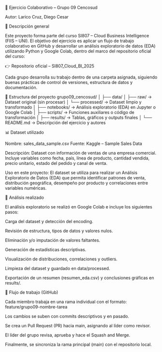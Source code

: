 🧠 Ejercicio Colaborativo – Grupo 09 Cencosud

Autor: Larico Cruz, Diego Cesar

📘 Descripción general

Este proyecto forma parte del curso SI807 – Cloud Business Intelligence (FIIS – UNI).
El objetivo del ejercicio es aplicar un flujo de trabajo colaborativo en GitHub y desarrollar un análisis exploratorio de datos (EDA) utilizando Python y Google Colab, dentro del marco del repositorio oficial del curso:

👉 Repositorio oficial – SI807_Cloud_BI_2025

Cada grupo desarrolla su trabajo dentro de una carpeta asignada, siguiendo buenas prácticas de control de versiones, estructura de datos y documentación.

🧩 Estructura del proyecto
grupo09_cencosud/
│
├── data/
│   ├── raw/            → Dataset original (sin procesar)
│   └── processed/      → Dataset limpio y transformado
│
├── notebooks/          → Análisis exploratorio (EDA) en Jupyter o Google Colab
│
├── scripts/            → Funciones auxiliares o código de transformación
│
├── results/            → Tablas, gráficos y outputs finales
│
└── README.md           → Descripción del ejercicio y autores

📊 Dataset utilizado

Nombre: sales_data_sample.csv
Fuente: Kaggle – Sample Sales Data

Descripción:
Dataset con información de ventas de una empresa comercial. Incluye variables como fecha, país, línea de producto, cantidad vendida, precio unitario, estado del pedido y canal de venta.

Uso en este proyecto:
El dataset se utiliza para realizar un Análisis Exploratorio de Datos (EDA) que permita identificar patrones de venta, distribución geográfica, desempeño por producto y correlaciones entre variables numéricas.

🧮 Análisis realizado

El análisis exploratorio se realizó en Google Colab e incluye los siguientes pasos:

Carga del dataset y detección del encoding.

Revisión de estructura, tipos de datos y valores nulos.

Eliminación y/o imputación de valores faltantes.

Generación de estadísticas descriptivas.

Visualización de distribuciones, correlaciones y outliers.

Limpieza del dataset y guardado en data/processed.

Exportación de un resumen (resumen_eda.csv) y conclusiones gráficas en results/.

🧭 Flujo de trabajo (GitHub)

Cada miembro trabaja en una rama individual con el formato:
feature/grupo09-nombre-tarea

Los cambios se suben con commits descriptivos y en pasado.

Se crea un Pull Request (PR) hacia main, asignando al líder como revisor.

El líder del grupo revisa, aprueba y hace el Squash and Merge.

Finalmente, se sincroniza la rama principal (main) con el repositorio local.